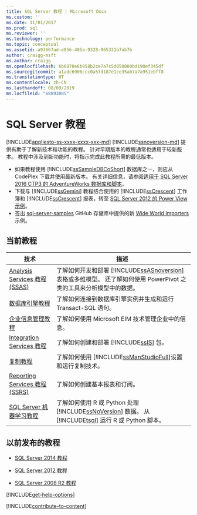 ```yaml
---
title: SQL Server 教程 | Microsoft Docs
ms.custom: ''
ms.date: 11/01/2017
ms.prod: sql
ms.reviewer: ''
ms.technology: performance
ms.topic: conceptual
ms.assetid: a93667ad-e856-405a-9328-065331b7ab7b
author: craigg-msft
ms.author: craigg
ms.openlocfilehash: 6b6870e6b958b2ce7a7c5d050000bd190ef345df
ms.sourcegitcommit: a1adc6906ccc0a57d187e1ce35ab7a7a951ebff8
ms.translationtype: HT
ms.contentlocale: zh-CN
ms.lasthandoff: 08/09/2019
ms.locfileid: "68893085"
---
```

# <a name="tutorials-for-sql-server"></a>SQL Server 教程
[!INCLUDE[appliesto-ss-xxxx-xxxx-xxx-md](../includes/appliesto-ss-xxxx-xxxx-xxx-md.md)]
[!INCLUDE[ssnoversion-md](../includes/ssnoversion-md.md)] 提供有助于了解新技术和功能的教程。 针对早期版本的教程通常也适用于较新版本。 教程中涉及到新功能时，将指示完成此教程所需的最低版本。  
     
-   如果教程使用 [!INCLUDE[ssSampleDBCoShort](../includes/sssampledbcoshort-md.md)] 数据库之一，则应从 CodePlex 下载并使用最新版本。 有关详细信息，请参阅[适用于 SQL Server 2016 CTP3 的 AdventureWorks 数据库和脚本](https://www.microsoft.com/download/details.aspx?id=49502)。    
-   下载与 [!INCLUDE[ssGemini](../includes/ssgemini-md.md)] 教程结合使用的 [!INCLUDE[ssCrescent](../includes/sscrescent-md.md)] 工作簿和 [!INCLUDE[ssCrescent](../includes/sscrescent-md.md)] 报表，转至 [SQL Server 2012 的 Power View 示例](https://go.microsoft.com/fwlink/?LinkId=220734)。  
- 签出 [sql-server-samples](../sample/world-wide-importers/wide-world-importers-documentation.md) GitHub 存储库中提供的新 [Wide World Importers](https://github.com/Microsoft/sql-server-samples) 示例。 

 
## <a name="current-tutorials"></a>当前教程  
  
|技术|描述|  
|--------------|---------------|  
|[Analysis Services 教程 (SSAS)](https://docs.microsoft.com/analysis-services/analysis-services-tutorials-ssas)|了解如何开发和部署 [!INCLUDE[ssASnoversion](../includes/ssasnoversion-md.md)] 表格或多维模型。 还了解如何使用 PowerPivot 之类的工具来分析模型中的数据。|  
|[数据库引擎教程](../relational-databases/database-engine-tutorials.md)|了解如何连接到数据库引擎实例并生成和运行 Transact-SQL 语句。|  
|[企业信息管理教程](https://msdn.microsoft.com/library/8745dc80-193d-4de0-9f17-ba648ab1e81c)|了解如何使用 Microsoft EIM 技术管理企业中的信息。|  
|[Integration Services 教程](../integration-services/integration-services-tutorials.md)|了解如何创建和部署 [!INCLUDE[ssIS](../includes/ssis-md.md)] 包。|  
|[复制教程](../relational-databases/replication/replication-tutorials.md)|了解如何使用 [!INCLUDE[ssManStudioFull](../includes/ssmanstudiofull-md.md)]设置和运行复制技术。|  
|[Reporting Services 教程 (SSRS)](../reporting-services/reporting-services-tutorials-ssrs.md)|了解如何创建基本报表和订阅。|  
|[SQL Server 机器学习教程](../advanced-analytics/tutorials/machine-learning-services-tutorials.md)|了解如何使用 R 或 Python 处理 [!INCLUDE[ssNoVersion](../includes/ssnoversion-md.md)] 数据。 从 [!INCLUDE[tsql](../includes/tsql-md.md)] 运行 R 或 Python 脚本。|  
  
 ## <a name="previously-published-tutorials"></a>以前发布的教程 
  
 - [SQL Server 2014 教程](https://msdn.microsoft.com/library/hh231699(v=sql.120).aspx)  
  
 - [SQL Server 2012 教程](https://msdn.microsoft.com/library/hh231699(v=sql.110).aspx)  
  
 - [SQL Server 2008 R2 教程](https://msdn.microsoft.com/library/ms167593.aspx)   

[!INCLUDE[get-help-options](../includes/paragraph-content/get-help-options.md)]

[!INCLUDE[contribute-to-content](../includes/paragraph-content/contribute-to-content.md)]
